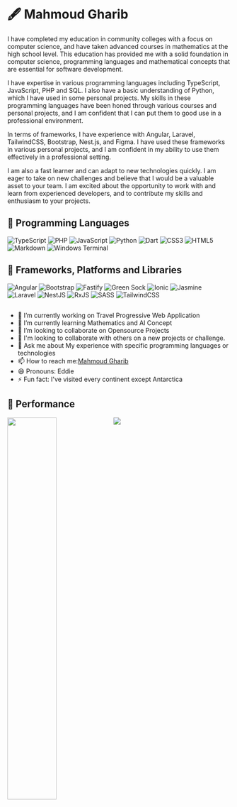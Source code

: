 # :fountain_pen: Mahmoud Gharib
I have completed my education in community colleges with a focus on computer science, and have taken advanced courses in mathematics at the high school level. This education has provided me with a solid foundation in computer science, programming languages and mathematical concepts that are essential for software development.

I have expertise in various programming languages including TypeScript, JavaScript, PHP and SQL. I also have a basic understanding of Python, which I have used in some personal projects. My skills in these programming languages have been honed through various courses and personal projects, and I am confident that I can put them to good use in a professional environment.

In terms of frameworks, I have experience with Angular, Laravel, TailwindCSS, Bootstrap, Nest.js, and Figma. I have used these frameworks in various personal projects, and I am confident in my ability to use them effectively in a professional setting.

I am also a fast learner and can adapt to new technologies quickly. I am eager to take on new challenges and believe that I would be a valuable asset to your team. I am excited about the opportunity to work with and learn from experienced developers, and to contribute my skills and enthusiasm to your projects.

## :ear_with_hearing_aid: Programming Languages
![TypeScript](https://img.shields.io/badge/typescript-%23007ACC.svg?style=for-the-badge&logo=typescript&logoColor=white)
![PHP](https://img.shields.io/badge/php-%23777BB4.svg?style=for-the-badge&logo=php&logoColor=white)
![JavaScript](https://img.shields.io/badge/javascript-%23323330.svg?style=for-the-badge&logo=javascript&logoColor=%23F7DF1E)
![Python](https://img.shields.io/badge/python-3670A0?style=for-the-badge&logo=python&logoColor=ffdd54)
![Dart](https://img.shields.io/badge/dart-%230175C2.svg?style=for-the-badge&logo=dart&logoColor=white)
![CSS3](https://img.shields.io/badge/css3-%231572B6.svg?style=for-the-badge&logo=css3&logoColor=white)
![HTML5](https://img.shields.io/badge/html5-%23E34F26.svg?style=for-the-badge&logo=html5&logoColor=white)
![Markdown](https://img.shields.io/badge/markdown-%23000000.svg?style=for-the-badge&logo=markdown&logoColor=white)
![Windows Terminal](https://img.shields.io/badge/Windows%20Terminal-%234D4D4D.svg?style=for-the-badge&logo=windows-terminal&logoColor=white)

## :muscle: Frameworks, Platforms and Libraries
![Angular](https://img.shields.io/badge/angular-%23DD0031.svg?style=for-the-badge&logo=angular&logoColor=white)
![Bootstrap](https://img.shields.io/badge/bootstrap-%23563D7C.svg?style=for-the-badge&logo=bootstrap&logoColor=white)
![Fastify](https://img.shields.io/badge/fastify-%23000000.svg?style=for-the-badge&logo=fastify&logoColor=white)
![Green Sock](https://img.shields.io/badge/green%20sock-88CE02?style=for-the-badge&logo=greensock&logoColor=white)
![Ionic](https://img.shields.io/badge/Ionic-%233880FF.svg?style=for-the-badge&logo=Ionic&logoColor=white)
![Jasmine](https://img.shields.io/badge/jasmine-%238A4182.svg?style=for-the-badge&logo=jasmine&logoColor=white)
![Laravel](https://img.shields.io/badge/laravel-%23FF2D20.svg?style=for-the-badge&logo=laravel&logoColor=white)
![NestJS](https://img.shields.io/badge/nestjs-%23E0234E.svg?style=for-the-badge&logo=nestjs&logoColor=white)
![RxJS](https://img.shields.io/badge/rxjs-%23B7178C.svg?style=for-the-badge&logo=reactivex&logoColor=white)
![SASS](https://img.shields.io/badge/SASS-hotpink.svg?style=for-the-badge&logo=SASS&logoColor=white)
![TailwindCSS](https://img.shields.io/badge/tailwindcss-%2338B2AC.svg?style=for-the-badge&logo=tailwind-css&logoColor=white)



<div style="margin-top: 20px; margin-bottom: 20px;">

## 
- 🔭 I’m currently working on Travel Progressive Web Application
- 🌱 I’m currently learning Mathematics and AI Concept
- 👯 I’m looking to collaborate on Opensource Projects 
- 🤔 I'm looking to collaborate with others on a new projects or challenge.
- 💬 Ask me about My experience with specific programming languages or technologies
- 📫 How to reach me:[Mahmoud Gharib](https://github.com/Gharib84)
- 😄 Pronouns: Eddie
- ⚡ Fun fact: I've visited every continent except Antarctica

## :blue_book: Performance

<img align="left" width="47%" src="https://github-readme-stats.vercel.app/api?username=Gharib84&hide=XML&show_icons=true&bg_color=00000000"/>
<img align="left" width+"47%" src="https://github-readme-stats.vercel.app/api/top-langs/?username=Gharib84&hide=XML,Rich%20Text%20Format&theme=tokyonight&layout=compact&langs_count=8"/>


  
  
<!--
**Gharib84/Gharib84** is a ✨ _special_ ✨ repository because its `README.md` (this file) appears on your GitHub profile.

Here are some ideas to get you started:

- 🔭 I’m currently working on ...
- 🌱 I’m currently learning ...
- 👯 I’m looking to collaborate on ...
- 🤔 I’m looking for help with ...
- 💬 Ask me about ...
- 📫 How to reach me: ...
- 😄 Pronouns: ...
- ⚡ Fun fact: ...



-->

